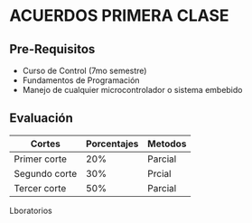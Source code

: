 # ACUERDOS PRIMERA CLASE
## Pre-Requisitos
* Curso de Control (7mo semestre)
* Fundamentos de Programación
* Manejo de cualquier microcontrolador o sistema embebido
## Evaluación
|Cortes        |Porcentajes|Metodos   |
|--------------|-----------|----------|
|Primer corte  | 20%       |Parcial   |
|Segundo corte | 30%       |Prcial    |   
|Tercer corte  | 50%       |Parcial   | 

Lboratorios 
